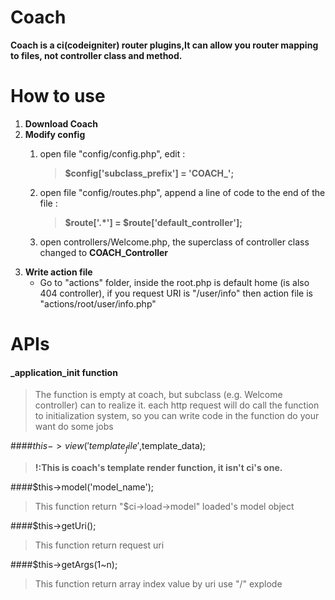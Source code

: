 # Coach

**Coach is a ci(codeigniter) router plugins,It can allow you router mapping to files, not controller class and method.**

# How to use
1. **Download Coach**
2. **Modify config**
    1. open file "config/config.php", edit : 
	    >**$config['subclass_prefix'] = 'COACH_';**
    
	2. open file "config/routes.php", append a line of code to the end of the file : 
		>**$route['.*'] = $route['default_controller'];**
	
	3. open controllers/Welcome.php, the superclass of controller class changed to **COACH_Controller**
3. **Write action file** 
    * Go to "actions" folder,  inside the root.php is default home (is also 404 controller), if you request URI is "/user/info" then action file is "actions/root/user/info.php"

# APIs

#### _application_init function
>The function is empty at coach, but subclass (e.g. Welcome controller) can to realize it.
>each http request will do call the function to initialization system, so you can write code in the function do your want do some jobs

####$this->view('template_file',$template_data);
>**!:This is coach's template render function, it isn't ci's one.**

####$this->model('model_name'); 
>This function return "$ci->load->model" loaded's model object

####$this->getUri(); 
>This function return request uri

####$this->getArgs(1~n); 
>This function return array index value by uri use "/" explode

